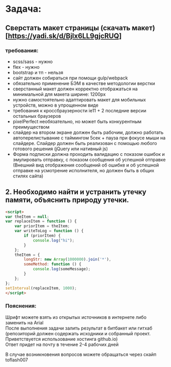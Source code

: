 # Задача:

## Сверстать  макет страницы   (скачать макет)[https://yadi.sk/d/Bjlx6LL9gjcRUQ]

### требования:  
- scss/sass - нужно  
- flex - нужно  
- bootstrap и тп - нельзя  
- сайт должен собираться при помощи gulp/webpack  
- обязательно применение БЭМ в качестве методологии верстки  
- сверстанный макет должен корректно отображаться на минимальной для макета ширине: 1200px  
- нужно самостоятельно адаптировать макет для мобильных устройств, можно в упрощенном виде  
- требования к кроссбраузерности ie11 + 2 последние версии остальных браузеров  
- pixelPerfect необязательно, но может быть конкурентным преимуществом  
- слайдер на втором экране должен быть рабочим, должно работать автоперелистывание с таймингом 5сек + пауза при фокусе мыши на слайдере. Слайдер должен быть реализован с помощью любого готового решения (jQuery или нативный js)  
- Форма подписки должна проходить валидацию с показом ошибок и эмулировать отправку, с показом сообщения об успешной отправке (Внешний вид отображения сообщений об ошибке и об успешной отправке на усмотрение исполнителя, но должен быть в общих стилях сайта)


## 2. Необходимо найти и устранить утечку памяти, объяснить природу утечки.
```html
<script>  
var theItem = null;  
var replaceItem = function () {  
    var priorItem = theItem;  
    var writeToLog = function () {  
        if (priorItem) {  
            console.log("hi");  
        }  
    };  
    theItem = {  
        longStr: new Array(1000000).join('*'),  
        someMethod: function () {  
            console.log(someMessage);  
        }  
    };  
};  
setInterval(replaceItem, 1000);  
</script>
```

### Пояснения:  
Шрифт можете взять из открытых источников в интернете либо заменить на Arial  
После выполнения задачи залить результат в битбакет или гитхаб (репозиторий должен содержать исходники и собранный проект. Приветствуется использование хостинга github.io)   
Ответ придет на почту  в течение  2-4 рабочих дней  

В случае возникновения вопросов можете обращаться через скайп toflash007
